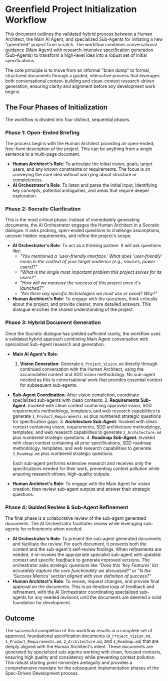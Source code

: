 # Greenfield Project Initialization Workflow

This document outlines the validated hybrid process between a Human Architect, the Main AI Agent, and specialized Sub-Agents for initiating a new "greenfield" project from scratch. The workflow combines conversational guidance (Main Agent) with research-intensive specification generation (Sub-Agents) to transform a high-level idea into a robust set of initial specifications.

The core principle is to move from an informal "brain dump" to formal, structured documents through a guided, interactive process that leverages both conversational context-building and clean-context research-driven generation, ensuring clarity and alignment before any development work begins.

## The Four Phases of Initialization

The workflow is divided into four distinct, sequential phases.

### Phase 1: Open-Ended Briefing

The process begins with the Human Architect providing an open-ended, free-form description of the project. This can be anything from a single sentence to a multi-page document.

-   **Human Architect's Role**: To articulate the initial vision, goals, target users, and any known constraints or requirements. The focus is on conveying the core idea without worrying about structure or completeness.
-   **AI Orchestrator's Role**: To listen and parse the initial input, identifying key concepts, potential ambiguities, and areas that require deeper exploration.

### Phase 2: Socratic Clarification

This is the most critical phase. Instead of immediately generating documents, the AI Orchestrator engages the Human Architect in a Socratic dialogue. It asks probing, open-ended questions to challenge assumptions, uncover hidden requirements, and refine the project's scope.

-   **AI Orchestrator's Role**: To act as a thinking partner. It will ask questions like:
    -   *"You mentioned a 'user-friendly interface.' What does 'user-friendly' mean in the context of your target audience (e.g., novices, power users)?"*
    -   *"What is the single most important problem this project solves for its users?"*
    -   *"How will we measure the success of this project once it's launched?"*
    -   *"Are there any specific technologies we must use or avoid? Why?"*
-   **Human Architect's Role**: To engage with the questions, think critically about the project, and provide clearer, more detailed answers. This dialogue enriches the shared understanding of the project.

### Phase 3: Hybrid Document Generation

Once the Socratic dialogue has yielded sufficient clarity, the workflow uses a validated hybrid approach combining Main Agent conversation with specialized Sub-Agent research and generation.

-   **Main AI Agent's Role**: 
    1.  **Vision Generation**: Generate `0_Project_Vision.md` directly through continued conversation with the Human Architect, using the accumulated context and SDD vision methodology. No sub-agent needed as this is conversational work that provides essential context for subsequent sub-agents.
    
-   **Sub-Agent Coordination**: After vision completion, coordinate specialized sub-agents with clean contexts:
    2.  **Requirements Sub-Agent**: Invoked with clean context containing approved vision, SDD requirements methodology, templates, and web research capabilities to generate `1_Product_Requirements.md` plus numbered strategic questions for specification gaps.
    3.  **Architecture Sub-Agent**: Invoked with clean context containing vision, requirements, SDD architecture methodology, templates, and web research capabilities to generate `2_Architecture.md` plus numbered strategic questions.
    4.  **Roadmap Sub-Agent**: Invoked with clean context containing all prior specifications, SDD roadmap methodology, templates, and web research capabilities to generate `3_Roadmap.md` plus numbered strategic questions.
    
    Each sub-agent performs extensive research and receives only the specifications needed for their work, preventing context pollution while ensuring research-driven, high-quality outputs.
    
-   **Human Architect's Role**: To engage with the Main Agent for vision creation, then review sub-agent outputs and answer their strategic questions.

### Phase 4: Guided Review & Sub-Agent Refinement

The final phase is a collaborative review of the sub-agent generated documents. The AI Orchestrator facilitates review while leveraging sub-agents for refinements when needed.

-   **AI Orchestrator's Role**: To present the sub-agent generated documents and facilitate the review. For each document, it presents both the content and the sub-agent's self-review findings. When refinements are needed, it re-invokes the appropriate specialist sub-agent with updated context and specific feedback to generate improved versions. The orchestrator asks strategic questions like *"Does this 'Key Features' list accurately capture the core functionality we discussed?"* or *"Is the 'Success Metrics' section aligned with your definition of success?"*
-   **Human Architect's Role**: To review, request changes, and provide final approval on the documents. This is an iterative loop of feedback and refinement, with the AI Orchestrator coordinating specialized sub-agents for any needed revisions until the documents are deemed a solid foundation for development.

## Outcome

The successful completion of this workflow results in a complete set of approved, foundational specification documents (`0_Project_Vision.md`, `1_Product_Requirements.md`, `2_Architecture.md`, and `3_Roadmap.md`) that are deeply aligned with the Human Architect's intent. These documents are generated by specialized sub-agents working with clean, focused contexts, ensuring high quality and consistency while preventing context pollution. This robust starting point minimizes ambiguity and provides a comprehensive mandate for the subsequent implementation phases of the Spec-Driven Development process.